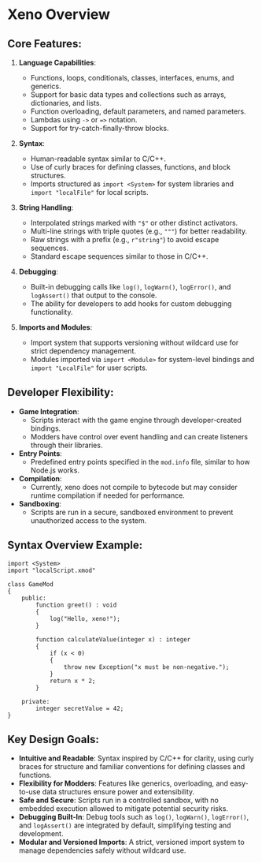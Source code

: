 # Xeno Overview

## Core Features:
1. **Language Capabilities**:
   - Functions, loops, conditionals, classes, interfaces, enums, and generics.
   - Support for basic data types and collections such as arrays, dictionaries, and lists.
   - Function overloading, default parameters, and named parameters.
   - Lambdas using `->` or `=>` notation.
   - Support for try-catch-finally-throw blocks.

2. **Syntax**:
   - Human-readable syntax similar to C/C++.
   - Use of curly braces for defining classes, functions, and block structures.
   - Imports structured as `import <System>` for system libraries and `import "localFile"` for local scripts.

3. **String Handling**:
   - Interpolated strings marked with `"$"` or other distinct activators.
   - Multi-line strings with triple quotes (e.g., `"""`) for better readability.
   - Raw strings with a prefix (e.g., `r"string"`) to avoid escape sequences.
   - Standard escape sequences similar to those in C/C++.

4. **Debugging**:
   - Built-in debugging calls like `log()`, `logWarn()`, `logError()`, and `logAssert()` that output to the console.
   - The ability for developers to add hooks for custom debugging functionality.

5. **Imports and Modules**:
   - Import system that supports versioning without wildcard use for strict dependency management.
   - Modules imported via `import <Module>` for system-level bindings and `import "LocalFile"` for user scripts.

## Developer Flexibility:
- **Game Integration**:
  - Scripts interact with the game engine through developer-created bindings.
  - Modders have control over event handling and can create listeners through their libraries.
- **Entry Points**:
  - Predefined entry points specified in the `mod.info` file, similar to how Node.js works.
- **Compilation**:
  - Currently, xeno does not compile to bytecode but may consider runtime compilation if needed for performance.
- **Sandboxing**:
  - Scripts are run in a secure, sandboxed environment to prevent unauthorized access to the system.

## Syntax Overview Example:
```xmod
import <System>
import "localScript.xmod"

class GameMod
{
    public:
        function greet() : void
        {
            log("Hello, xeno!");
        }

        function calculateValue(integer x) : integer
        {
            if (x < 0)
            {
                throw new Exception("x must be non-negative.");
            }
            return x * 2;
        }

    private:
        integer secretValue = 42;
}
```

## Key Design Goals:
- **Intuitive and Readable**: Syntax inspired by C/C++ for clarity, using curly braces for structure and familiar conventions for defining classes and functions.
- **Flexibility for Modders**: Features like generics, overloading, and easy-to-use data structures ensure power and extensibility.
- **Safe and Secure**: Scripts run in a controlled sandbox, with no embedded execution allowed to mitigate potential security risks.
- **Debugging Built-In**: Debug tools such as `log()`, `logWarn()`, `logError()`, and `logAssert()` are integrated by default, simplifying testing and development.
- **Modular and Versioned Imports**: A strict, versioned import system to manage dependencies safely without wildcard use.
